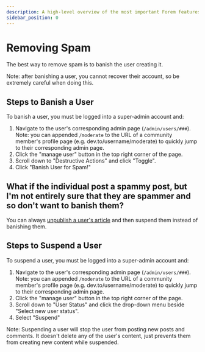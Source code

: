 ```yaml
---
description: A high-level overview of the most important Forem features.
sidebar_position: 0
---
```


# Removing Spam

The best way to remove spam is to banish the user creating it.

Note: after banishing a user, you cannot recover their account, so be extremely careful when doing this.

## Steps to Banish a User

To banish a user, you must be logged into a super-admin account and:

1. Navigate to the user's corresponding admin page (`/admin/users/###`). Note: you can appended `/moderate` to the URL of a community member's profile page (e.g. dev.to/username/moderate) to quickly jump to their corresponding admin page.
2. Click the "manage user" button in the top right corner of the page.
3. Scroll down to "Destructive Actions" and click "Toggle".
4. Click "Banish User for Spam!"

## What if the individual post a spammy post, but I'm not entirely sure that they are spammer and so don't want to banish them?

You can always [unpublish a user's article](/docs/_managing-your-community/how_do_I_delete_a_post_or_comment) and then suspend them instead of banishing them.

## Steps to Suspend a User

To suspend a user, you must be logged into a super-admin account and:

1. Navigate to the user's corresponding admin page (`/admin/users/###`). Note: you can appended `/moderate` to the URL of a community member's profile page (e.g. dev.to/username/moderate) to quickly jump to their corresponding admin page.
2. Click the "manage user" button in the top right corner of the page.
3. Scroll down to "User Status" and click the drop-down menu beside "Select new user status".
4. Select "Suspend"

Note: Suspending a user will stop the user from posting new posts and comments. It doesn't delete any of the user's content, just prevents them from creating new content while suspended.
